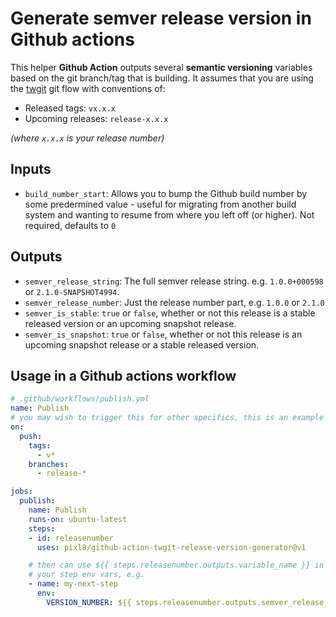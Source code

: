 # Generate semver release version in Github actions

This helper **Github Action** outputs several **semantic versioning** variables based on the git branch/tag that is building. It assumes that you are using the [twgit](https://github.com/twenga/twgit) git flow with conventions of:

* Released tags: `vx.x.x`
* Upcoming releases: `release-x.x.x`

_(where `x.x.x` is your release number)_

## Inputs

* `build_number_start`: Allows you to bump the Github build number by some predermined value - useful for migrating from another build system and wanting to resume from where you left off (or higher). Not required, defaults to `0`

## Outputs

* `semver_release_string`: The full semver release string. e.g. `1.0.0+000598` or `2.1.0-SNAPSHOT4994`.
* `semver_release_number`: Just the release number part, e.g. `1.0.0` or `2.1.0`
* `semver_is_stable`: `true` or `false`, whether or not this release is a stable released version or an upcoming snapshot release.
* `semver_is_snapshot`: `true` or `false`, whether or not this release is an upcoming snapshot release or a stable released version.

## Usage in a Github actions workflow

```yml
# .github/workflows/publish.yml
name: Publish 
# you may wish to trigger this for other specifics, this is an example
on: 
  push:
    tags: 
      - v*
    branches:
      - release-*

jobs:
  publish:
    name: Publish
    runs-on: ubuntu-latest
    steps:
    - id: releasenumber
      uses: pixl8/github-action-twgit-release-version-generator@v1

    # then can use ${{ steps.releasenumber.outputs.variable_name }} in 
    # your step env vars, e.g.
    - name: my-next-step
      env:
        VERSION_NUMBER: ${{ steps.releasenumber.outputs.semver_release_string }}
```
